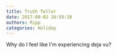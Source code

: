 ```yaml
---
title: Truth Teller
date: 2017-08-02 16:59:10
authors: Ripp
categories: Holiday
---
```


 Why do I feel like I'm experiencing deja vu?